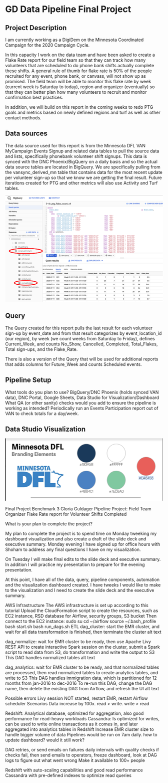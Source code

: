 # GD Data Pipeline Final Project

## Project Description

I am currently working as a DigiDem on the Minnesota Coordinated Campaign for the 2020 Campaign Cycle.

In this capacity I work on the data team and have been asked to create a Flake Rate report for our field team so that they can track how many volunteers that are scheduled to do phone bank shifts actually complete these shifts. A general rule of thumb for flake rate is 50% of the people recruited for any event, phone bank, or canvass, will not show up as promised. The field team will be able to monitor this flake rate by week (current week is Saturday to today), region and organizer (eventually) so that they can better plan how many volunteers to recruit and monitor confirmation best practices.

In addition, we will build on this report in the coming weeks to redo PTG goals and metrics based on newly defined regions and turf as well as other contact methods.

## Data sources
The data source used for this report is from the Minnesota DFL VAN MyCampaign Events Signup and related data tables to pull the source data and lists, specifically phonebank volunteer shift signups. This data is synced with the DNC Phoenix/BigQuery on a daily basis and so the actual data source tables are located in BigQuery. We are specifically pulling from the vansync_derived_mn table that contains data for the most recent update per volunteer sign-up so that we know we are getting the final result. Future iterations created for PTG and other metrics will also use Activity and Turf tables.

![VanSyncTable](MNBigQueryVanSyncTable.png)

## Query
The Query created for this report pulls the last result for each volunteer sign-up by event_date and from that result categorizes by event_location_id (our region), by week (we count weeks from Saturday to Friday), defines Current_Week, and counts No_Show, Cancelled, Completed, Total_Flakes, Total sign-ups, and the Flake_Rate.

There is also a version of the Query that will be used for additional reports that adds columns for Future_Week and counts Scheduled events.



## Pipeline Setup
What tools do you plan to use?
BigQuery/DNC Phoenix (holds synced VAN data), DNC Portal, Google Sheets, Data Studio for Visualization/Dashboard
What QA (or other sanity) checks would you add to ensure the pipeline is working as intended?
Periodically run an Events Participation report out of VAN to check totals for a day/week. 




## Data Studio Visualization


![DFLBrand](DFLBrand.png)



Final Project Benchmark 3
Gloria Guldager
Pipeline Project: Field Team Organizer Flake Rate report for Volunteer Shifts Completed

What is your plan to complete the project? 

My plan to complete the project is to spend time on Monday tweeking my dashboard visualization and also create a draft of the slide deck and executive summary. Monday evening I have signed up for office hours with Shoham to address any final questions I have on my visualization.

On Tuesday I will make final edits to the slide deck and executive summary. In addition I will practice my presentation to prepare for the evening presentation.

At this point, I have all of the data, query, pipeline components, automation and the visualization dashboard created. I have tweeks I would like to make to the visualization and I need to create the slide deck and the executive summary.













AWS Infrastructure
The AWS infrastructure is set up according to this tutorial
Upload the CloudFormation script to create the resources, such as EC2 instance, RSD database for Airflow, security groups, S3 bucket
Then connect to the EC2 instance:
sudo su
cd ~/airflow
source ~/.bash_profile
bash start.sh
bash run_dags.sh
ETL
dag_cluster: start the EMR cluster, and wait for all data transformation is finished, then terminate the cluster
alt text

dag_normalize: wait for EMR cluster to be ready, then use Apache Livy REST API to create interactive Spark session on the cluster, submit a Spark script to read data from S3, do transformation and write the output to S3
This DAG handles normalized tables
alt text

dag_analytics: wait for EMR cluster to be ready, and that normalized tables are processed, then read normalized tables to create analytics tables, and write to S3
This DAG handles immigration data, which is partitioned for 12 months from jan-2016 to dec-2016
To re-run this DAG, change the DAG name, then delete the existing DAG from Airflow, and refresh the UI
alt text

Possible errors
Livy session NOT started, restart EMR, restart Airflow scheduler
Scenarios
Data increase by 100x. read > write. write > read

Redshift: Analytical database, optimized for aggregation, also good performance for read-heavy workloads
Cassandra: Is optimized for writes, can be used to write online transactions as it comes in, and later aggregated into analytics tables in Redshift
Increase EMR cluster size to handle bigger volume of data
Pipelines would be run on 7am daily. how to update dashboard? would it still work?

DAG retries, or send emails on failures
daily intervals with quality checks
if checks fail, then send emails to operators, freeze dashboard, look at DAG logs to figure out what went wrong
Make it available to 100+ people

Redshift with auto-scaling capabilities and good read performance
Cassandra with pre-defined indexes to optimize read queries




